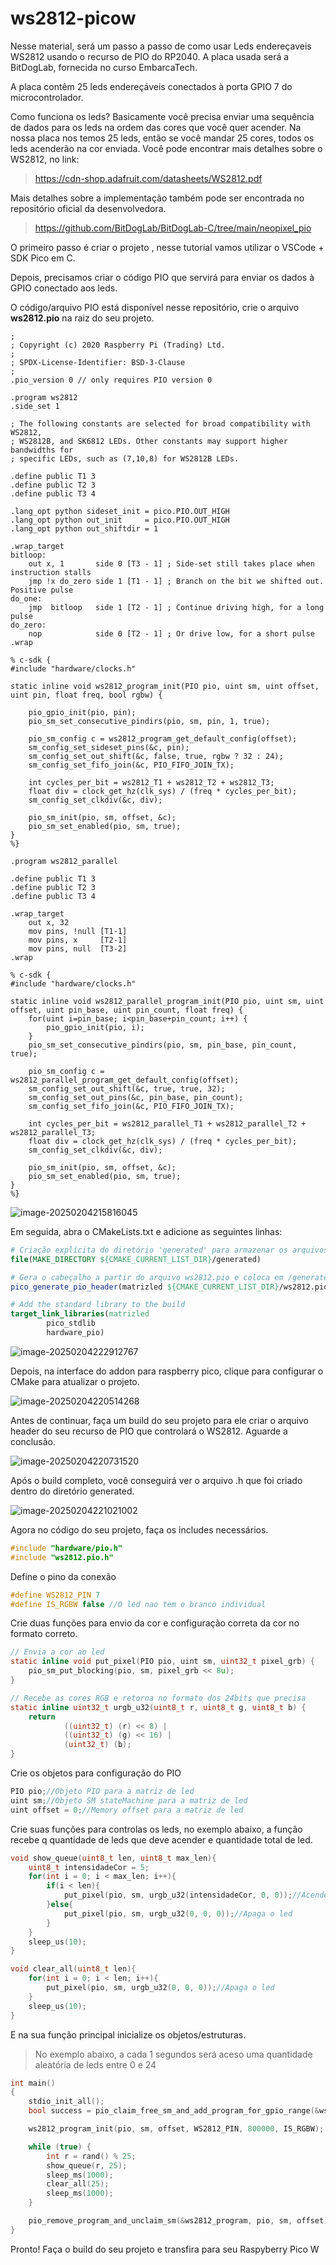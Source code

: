 # ws2812-picow

Nesse material, será um passo a passo de como usar Leds endereçaveis WS2812 usando o recurso de PIO do RP2040. A placa usada será a BitDogLab, fornecida no curso EmbarcaTech.

A placa contêm 25 leds endereçáveis conectados à porta GPIO 7 do microcontrolador.

Como funciona os leds? Basicamente você precisa enviar uma sequência de dados para os leds na ordem das cores que você quer acender. Na nossa placa nos temos 25 leds, então se você mandar 25 cores, todos os leds acenderão na cor enviada. Você pode encontrar mais detalhes sobre o WS2812, no link:

> https://cdn-shop.adafruit.com/datasheets/WS2812.pdf

Mais detalhes sobre a implementação também pode ser encontrada no repositório oficial da desenvolvedora.

> https://github.com/BitDogLab/BitDogLab-C/tree/main/neopixel_pio

O primeiro passo é criar o projeto , nesse tutorial vamos utilizar o VSCode + SDK Pico em C.

Depois, precisamos criar o código PIO que servirá para enviar os dados à GPIO conectado aos leds.

O código/arquivo PIO está disponível nesse repositório, crie o arquivo **ws2812.pio** na raiz do seu projeto.
```assembly
;
; Copyright (c) 2020 Raspberry Pi (Trading) Ltd.
;
; SPDX-License-Identifier: BSD-3-Clause
;
.pio_version 0 // only requires PIO version 0

.program ws2812
.side_set 1

; The following constants are selected for broad compatibility with WS2812,
; WS2812B, and SK6812 LEDs. Other constants may support higher bandwidths for
; specific LEDs, such as (7,10,8) for WS2812B LEDs.

.define public T1 3
.define public T2 3
.define public T3 4

.lang_opt python sideset_init = pico.PIO.OUT_HIGH
.lang_opt python out_init     = pico.PIO.OUT_HIGH
.lang_opt python out_shiftdir = 1

.wrap_target
bitloop:
    out x, 1       side 0 [T3 - 1] ; Side-set still takes place when instruction stalls
    jmp !x do_zero side 1 [T1 - 1] ; Branch on the bit we shifted out. Positive pulse
do_one:
    jmp  bitloop   side 1 [T2 - 1] ; Continue driving high, for a long pulse
do_zero:
    nop            side 0 [T2 - 1] ; Or drive low, for a short pulse
.wrap

% c-sdk {
#include "hardware/clocks.h"

static inline void ws2812_program_init(PIO pio, uint sm, uint offset, uint pin, float freq, bool rgbw) {

    pio_gpio_init(pio, pin);
    pio_sm_set_consecutive_pindirs(pio, sm, pin, 1, true);

    pio_sm_config c = ws2812_program_get_default_config(offset);
    sm_config_set_sideset_pins(&c, pin);
    sm_config_set_out_shift(&c, false, true, rgbw ? 32 : 24);
    sm_config_set_fifo_join(&c, PIO_FIFO_JOIN_TX);

    int cycles_per_bit = ws2812_T1 + ws2812_T2 + ws2812_T3;
    float div = clock_get_hz(clk_sys) / (freq * cycles_per_bit);
    sm_config_set_clkdiv(&c, div);

    pio_sm_init(pio, sm, offset, &c);
    pio_sm_set_enabled(pio, sm, true);
}
%}

.program ws2812_parallel

.define public T1 3
.define public T2 3
.define public T3 4

.wrap_target
    out x, 32
    mov pins, !null [T1-1]
    mov pins, x     [T2-1]
    mov pins, null  [T3-2]
.wrap

% c-sdk {
#include "hardware/clocks.h"

static inline void ws2812_parallel_program_init(PIO pio, uint sm, uint offset, uint pin_base, uint pin_count, float freq) {
    for(uint i=pin_base; i<pin_base+pin_count; i++) {
        pio_gpio_init(pio, i);
    }
    pio_sm_set_consecutive_pindirs(pio, sm, pin_base, pin_count, true);

    pio_sm_config c = ws2812_parallel_program_get_default_config(offset);
    sm_config_set_out_shift(&c, true, true, 32);
    sm_config_set_out_pins(&c, pin_base, pin_count);
    sm_config_set_fifo_join(&c, PIO_FIFO_JOIN_TX);

    int cycles_per_bit = ws2812_parallel_T1 + ws2812_parallel_T2 + ws2812_parallel_T3;
    float div = clock_get_hz(clk_sys) / (freq * cycles_per_bit);
    sm_config_set_clkdiv(&c, div);

    pio_sm_init(pio, sm, offset, &c);
    pio_sm_set_enabled(pio, sm, true);
}
%}
```

![image-20250204215816045](./assets/image-20250204215816045.png)

Em seguida, abra o CMakeLists.txt e adicione as seguintes linhas:

```cmake
# Criação explícita do diretório 'generated' para armazenar os arquivos gerados
file(MAKE_DIRECTORY ${CMAKE_CURRENT_LIST_DIR}/generated)

# Gera o cabeçalho a partir do arquivo ws2812.pio e coloca em /generated
pico_generate_pio_header(matrizled ${CMAKE_CURRENT_LIST_DIR}/ws2812.pio OUTPUT_DIR ${CMAKE_CURRENT_LIST_DIR}/generated)

# Add the standard library to the build
target_link_libraries(matrizled
        pico_stdlib
        hardware_pio)
```

![image-20250204222912767](./assets/image-20250204222912767.png)

Depois, na interface do addon para raspberry pico, clique para configurar o CMake para atualizar o projeto.

![image-20250204220514268](./assets/image-20250204220514268.png)

Antes de continuar, faça um build do seu projeto para ele criar o arquivo header do seu recurso de PIO que controlará o WS2812. Aguarde a conclusão.

![image-20250204220731520](./assets/image-20250204220731520.png)

Após o build completo, você conseguirá ver o arquivo .h que foi criado dentro do diretório generated.

![image-20250204221021002](./assets/image-20250204221021002.png)

Agora no código do seu projeto, faça os includes necessários.

```c
#include "hardware/pio.h"
#include "ws2812.pio.h"
```

Define o pino da conexão

```C
#define WS2812_PIN 7
#define IS_RGBW false //O led nao tem o branco individual
```

Crie duas funções para envio da cor e configuração correta da cor no formato correto.

```C
// Envia a cor ao led
static inline void put_pixel(PIO pio, uint sm, uint32_t pixel_grb) {
    pio_sm_put_blocking(pio, sm, pixel_grb << 8u);
}

// Recebe as cores RGB e retorna no formato dos 24bits que precisa
static inline uint32_t urgb_u32(uint8_t r, uint8_t g, uint8_t b) {
    return
            ((uint32_t) (r) << 8) |
            ((uint32_t) (g) << 16) |
            (uint32_t) (b);
}
```

Crie os objetos para configuração do PIO

```C
PIO pio;//Objeto PIO para a matriz de led
uint sm;//Objeto SM stateMachine para a matriz de led
uint offset = 0;//Memory offset para a matriz de led
```

Crie suas funções para controlas os leds, no exemplo abaixo, a função recebe q quantidade de leds que deve acender e quantidade total de led.

```C
void show_queue(uint8_t len, uint8_t max_len){
    uint8_t intensidadeCor = 5;
    for(int i = 0; i < max_len; i++){
        if(i < len){
            put_pixel(pio, sm, urgb_u32(intensidadeCor, 0, 0));//Acende somente o vermelho
        }else{
            put_pixel(pio, sm, urgb_u32(0, 0, 0));//Apaga o led
        }
    }
    sleep_us(10);
}

void clear_all(uint8_t len){
    for(int i = 0; i < len; i++){
        put_pixel(pio, sm, urgb_u32(0, 0, 0));//Apaga o led
    }
    sleep_us(10);
}
```

E na sua função principal inicialize os objetos/estruturas.

> No exemplo abaixo, a cada 1 segundos será aceso uma quantidade aleatória de leds entre 0 e 24

```c
int main()
{
    stdio_init_all();
    bool success = pio_claim_free_sm_and_add_program_for_gpio_range(&ws2812_program, &pio, &sm, &offset, WS2812_PIN, 1, true);

    ws2812_program_init(pio, sm, offset, WS2812_PIN, 800000, IS_RGBW);

    while (true) {
        int r = rand() % 25;
        show_queue(r, 25);
        sleep_ms(1000);
        clear_all(25);
        sleep_ms(1000);
    }

    pio_remove_program_and_unclaim_sm(&ws2812_program, pio, sm, offset);
}
```

Pronto! Faça o build do seu projeto e transfira para seu Raspyberry Pico W